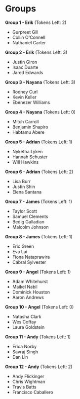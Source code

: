 # Groups

**Group 1 - Erik** (Tokens Left: 2)
- Gurpreet Gill
- Collin O'Connell
- Nathaniel Carter

**Group 2 - Erik** (Tokens Left: 3)
- Justin Giron
- Isaac Duarte
- Jared Edwards

**Group 3 - Nayana** (Tokens Left: 3)
- Rodney Curl
- Kevin Keller
- Ebenezer Williams

**Group 4 - Nayana** (Tokens Left: 0)
- Mitch Carroll
- Benjamin Shapiro
- Habtamu Abere

**Group 5 - Adrian** (Tokens Left: 1)
- Nyketha Lyken
- Hannah Schuster
- Will Hawkins

**Group 6 - Adrian** (Tokens Left: 2)
- Lisa Burr
- Justin Shin
- Elena Santana

**Group 7 - James** (Tokens Left: 1)
- Taylor Scott
- Samuel Clements
- Bedig Galladian
- Malcolm Johnson

**Group 8 - James** (Tokens Left: 1)
- Eric Green
- Eva Lai
- Fiona Nataprawira
- Cabral Sylvester

**Group 9 - Angel** (Tokens Left: 1)
- Adam Whitehurst
- Maikel Nabil
- Dominick Houston
- Aaron Andrews

**Group 10 - Angel** (Tokens Left: 0)
- Natasha Clark
- Wes Coffay
- Laura Goldstein

**Group 11 - Andy** (Tokens Left: 1)
- Erica Norby
- Savraj Singh
- Dan Lin

**Group 12 - Andy** (Tokens Left: 2)
- Andy Flickinger
- Chris Wightman
- Travis Batts
- Francisco Caballero
